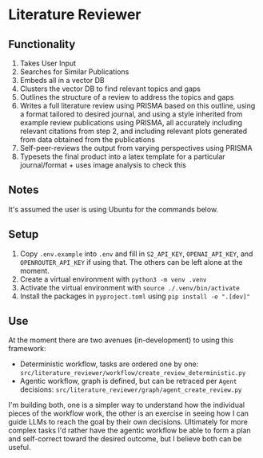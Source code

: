 # Literature Reviewer

## Functionality
1. Takes User Input
2. Searches for Similar Publications
3. Embeds all in a vector DB
4. Clusters the vector DB to find relevant topics and gaps
5. Outlines the structure of a review to address the topics and gaps
6. Writes a full literature review using PRISMA based on this outline, using a format tailored to desired journal, and using a style inherited from example review publications using PRISMA, all accurately including relevant citations from step 2, and including relevant plots generated from data obtained from the publications
7. Self-peer-reviews the output from varying perspectives using PRISMA
8. Typesets the final product into a latex template for a particular journal/format + uses image analysis to check this

## Notes
It's assumed the user is using Ubuntu for the commands below.

## Setup
1. Copy `.env.example` into `.env` and fill in `S2_API_KEY`, `OPENAI_API_KEY`, and `OPENROUTER_API_KEY` if using that. The others can be left alone at the moment.  
2. Create a virtual environment with `python3 -m venv .venv`
3. Activate the virtual environment with `source ./.venv/bin/activate`
4. Install the packages in `pyproject.toml` using `pip install -e ".[dev]"`

## Use
At the moment there are two avenues (in-development) to using this framework:
- Deterministic workflow, tasks are ordered one by one: `src/literature_reviewer/workflow/create_review_deterministic.py`
- Agentic workflow, graph is defined, but can be retraced per `Agent` decisions: `src/literature_reviewer/graph/agent_create_review.py`

I'm building both, one is a simpler way to understand how the individual pieces of the workflow work, the other is an exercise in seeing how I can guide LLMs to reach the goal by their own decisions. Ultimately for more complex tasks I'd rather have the agentic workflow be able to form a plan and self-correct toward the desired outcome, but I believe both can be useful.

